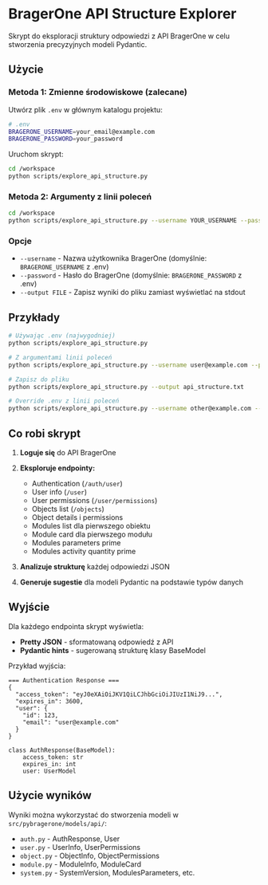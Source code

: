 # BragerOne API Structure Explorer

Skrypt do eksploracji struktury odpowiedzi z API BragerOne w celu stworzenia precyzyjnych modeli Pydantic.

## Użycie

### Metoda 1: Zmienne środowiskowe (zalecane)

Utwórz plik `.env` w głównym katalogu projektu:
```bash
# .env
BRAGERONE_USERNAME=your_email@example.com
BRAGERONE_PASSWORD=your_password
```

Uruchom skrypt:
```bash
cd /workspace
python scripts/explore_api_structure.py
```

### Metoda 2: Argumenty z linii poleceń

```bash
cd /workspace
python scripts/explore_api_structure.py --username YOUR_USERNAME --password YOUR_PASSWORD
```

### Opcje

- `--username` - Nazwa użytkownika BragerOne (domyślnie: `BRAGERONE_USERNAME` z .env)
- `--password` - Hasło do BragerOne (domyślnie: `BRAGERONE_PASSWORD` z .env)  
- `--output FILE` - Zapisz wyniki do pliku zamiast wyświetlać na stdout

## Przykłady

```bash
# Używając .env (najwygodniej)
python scripts/explore_api_structure.py

# Z argumentami linii poleceń
python scripts/explore_api_structure.py --username user@example.com --password secret123

# Zapisz do pliku
python scripts/explore_api_structure.py --output api_structure.txt

# Override .env z linii poleceń
python scripts/explore_api_structure.py --username other@example.com --output results.txt
```

## Co robi skrypt

1. **Loguje się** do API BragerOne
2. **Eksploruje endpointy:**
   - Authentication (`/auth/user`)
   - User info (`/user`)
   - User permissions (`/user/permissions`)
   - Objects list (`/objects`)
   - Object details i permissions
   - Modules list dla pierwszego obiektu
   - Module card dla pierwszego modułu
   - Modules parameters prime
   - Modules activity quantity prime

3. **Analizuje strukturę** każdej odpowiedzi JSON
4. **Generuje sugestie** dla modeli Pydantic na podstawie typów danych

## Wyjście

Dla każdego endpointa skrypt wyświetla:
- **Pretty JSON** - sformatowaną odpowiedź z API
- **Pydantic hints** - sugerowaną strukturę klasy BaseModel

Przykład wyjścia:
```
=== Authentication Response ===
{
  "access_token": "eyJ0eXAiOiJKV1QiLCJhbGciOiJIUzI1NiJ9...",
  "expires_in": 3600,
  "user": {
    "id": 123,
    "email": "user@example.com"
  }
}

class AuthResponse(BaseModel):
    access_token: str
    expires_in: int
    user: UserModel
```

## Użycie wyników

Wyniki można wykorzystać do stworzenia modeli w `src/pybragerone/models/api/`:
- `auth.py` - AuthResponse, User
- `user.py` - UserInfo, UserPermissions  
- `object.py` - ObjectInfo, ObjectPermissions
- `module.py` - ModuleInfo, ModuleCard
- `system.py` - SystemVersion, ModulesParameters, etc.
